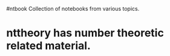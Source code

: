 #ntbook
Collection of notebooks from various topics.
# nttheory has number theoretic related material.
